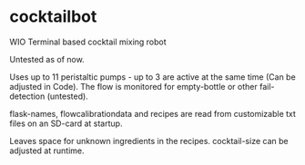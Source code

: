 # cocktailbot
WIO Terminal based cocktail mixing robot


Untested as of now.

Uses up to 11 peristaltic pumps - up to 3 are active at the same time (Can be adjusted in Code). The flow is monitored for empty-bottle or other fail-detection (untested).

flask-names, flowcalibrationdata and recipes are read from customizable txt files on an SD-card at startup.

Leaves space for unknown ingredients in the recipes.
cocktail-size can be adjusted at runtime.
